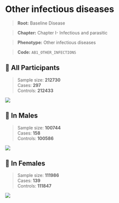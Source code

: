 # Other infectious diseases

> **Root:** Baseline Disease  

> **Chapter:** Chapter I- Infectious and parasitic  

> **Phenotype:** Other infectious diseases  

> **Code:** `AB1_OTHER_INFECTIONS`

## 🧪 All Participants  
> Sample size: **212730**  
> Cases: **297**  
> Controls: **212433**
<img src="/Disease/Figures/ALL/Incidence/AB1_OTHER_INFECTIONS.png"/>
<CsvTable src="/Disease_Data/ALL/Incidence/COX_AB1_OTHER_INFECTIONS.csv" label="🔍 View full results" />

## 👨 In Males  
> Sample size: **100744**  
> Cases: **158**  
> Controls: **100586**
<img src="/Disease/Figures/Male/Incidence/AB1_OTHER_INFECTIONS.png"/>
<CsvTable src="/Disease_Data/Male/Incidence/COX_AB1_OTHER_INFECTIONS.csv" label="🔍 View full results" />

## 👩 In Females  
> Sample size: **111986**  
> Cases: **139**  
> Controls: **111847**
<img src="/Disease/Figures/Female/Incidence/AB1_OTHER_INFECTIONS.png"/>
<CsvTable src="/Disease_Data/Female/Incidence/COX_AB1_OTHER_INFECTIONS.csv" label="🔍 View full results" />
